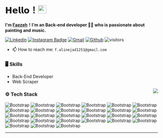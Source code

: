 # 𝗛𝗲𝗹𝗹𝗼！<img src="https://user-images.githubusercontent.com/5679180/79618120-0daffb80-80be-11ea-819e-d2b0fa904d07.gif" width="27px"> 

**I'm [Faezeh](https://github.com/fazialnjd)！I'm an Back-end developer 👨‍💻 who is passionate about painting and music.**

[![Linkedin](https://img.shields.io/badge/-LinkedIn-blue?style=flat&logo=Linkedin&logoColor=white)](https://www.linkedin.com/in/faezehalinejad/)
[![Instagram Badge](https://img.shields.io/badge/-Instagram-purple?logo=instagram&logoColor=white&link=https://instagram.com/faezehalnjd/)](https://www.instagram.com/faezehalnjd)
[![Gmail](https://img.shields.io/badge/-Gmail-c14438?style=flat&logo=Gmail&logoColor=white)](mailto:f.alinejad1251@gmail.com)
[![Github](https://img.shields.io/github/followers/fazialnjd?label=Follow&style=social)](https://github.com/fazialnjd)
![visitors](https://visitor-badge.laobi.icu/badge?page_id=fazialnjd)

- 📫 How to reach me: `f.alinejad1251@gmail.com`


### 🖥 Skills

- Back-End Developer
- Web Scraper

<img align="right" src="https://github-readme-stats.vercel.app/api?username=fazialnjd&show_icons=true&hide_border=true">

### ⚙️ Tech Stack

![Bootstrap](https://img.shields.io/badge/-Python-05122A?style=flat-square&logo=Python&color=353535) ![Bootstrap](https://img.shields.io/badge/-Docker-05122A?style=flat-square&logo=Docker&color=353535)
![Bootstrap](https://img.shields.io/badge/-Ubuntu-05122A?style=flat-square&logo=Ubuntu&color=353535) ![Bootstrap](https://img.shields.io/badge/-Git-05122A?style=flat-square&logo=Git&color=353535) 
![Bootstrap](https://img.shields.io/badge/-Rest%20Api-05122A?style=flat-square&logo=Rest-Api&color=353535)
![Bootstrap](https://img.shields.io/badge/-PostgreSQL-05122A?style=flat-square&logo=PostgreSQL&color=353535) ![Bootstrap](https://img.shields.io/badge/-SQL%20Server-05122A?style=flat-square&logo=Microsoft-SQL-Server&color=353535) 
![Bootstrap](https://img.shields.io/badge/-CICD-05122A?style=flat-square&logo=circleci&color=353535) ![Bootstrap](https://img.shields.io/badge/-Pm2-05122A?style=flat-square&logo=Pm2&color=353535)  ![Bootstrap](https://img.shields.io/badge/-Pandas-05122A?style=flat-square&logo=Pandas&color=353535) 
![Bootstrap](https://img.shields.io/badge/-Numpy-05122A?style=flat-square&logo=Numpy&color=353535) ![Bootstrap](https://img.shields.io/badge/-Monitoring-05122A?style=flat-square&logo=Monitoring&color=353535) 
![Bootstrap](https://img.shields.io/badge/-Postman-05122A?style=flat-square&logo=Postman&color=353535) ![Bootstrap](https://img.shields.io/badge/-Django-05122A?style=flat-square&logo=Django&color=353535) 
![Bootstrap](https://img.shields.io/badge/-Insomnia-05122A?style=flat-square&logo=Insomnia&color=353535) ![Bootstrap](https://img.shields.io/badge/-PyCharm-05122A?style=flat-square&logo=PyCharm&color=353535)
![Bootstrap](https://img.shields.io/badge/-Clean%20Code-05122A?style=flat-square&logo=Clean-Code&color=353535) ![Bootstrap](https://img.shields.io/badge/-NGINX-05122A?style=flat-square&logo=NGINX&color=353535)
![Bootstrap](https://img.shields.io/badge/-Elasticsearch-05122A?style=flat-square&logo=Elasticsearch&color=353535) ![Bootstrap](https://img.shields.io/badge/-Redis-05122A?style=flat-square&logo=Redis&color=353535)
![Bootstrap](https://img.shields.io/badge/-Testing-05122A?style=flat-square&logo=Testing&color=353535) ![Bootstrap](https://img.shields.io/badge/-Login%20Control-05122A?style=flat-square&logo=Login-Control&color=353535)
![Bootstrap](https://img.shields.io/badge/-HTML5-05122A?style=flat-square&logo=HTML5&color=353535) ![Bootstrap](https://img.shields.io/badge/-CSS3-05122A?style=flat-square&logo=CSS3&color=353535)
![Bootstrap](https://img.shields.io/badge/-Scrapy-05122A?style=flat-square&logo=Scrapy&color=353535)
![Bootstrap](https://img.shields.io/badge/-Selenium-05122A?style=flat-square&logo=Selenium&color=353535) ![Bootstrap](https://img.shields.io/badge/-Beautiful%20Soup-05122A?style=flat-square&logo=Beautiful-Soup&color=353535) 



---
